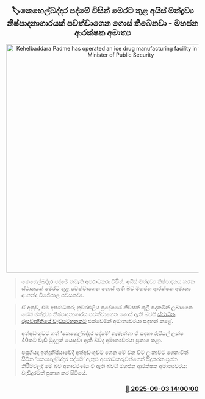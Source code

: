 <p align='center'><b><h2 align='center' title='Kehelbaddara Padme has operated an ice drug manufacturing facility in the country - Minister of Public Security'>🏷කෙහෙල්බද්දර පද්මේ විසින් මෙරට තුළ අයිස් මත්ද්‍රව්‍ය නිෂ්පාදනාගාරයක් පවත්වාගෙන ගොස් තිබෙනවා - මහජන ආරක්ෂක අමාත්‍ය</h2></b></p>
<p align='center'><img src='https://helakuru.sgp1.cdn.digitaloceanspaces.com/esana/images/lib/ananda-wijepala-360-n.jpg' width='600' alt='Kehelbaddara Padme has operated an ice drug manufacturing facility in the country - Minister of Public Security'></p>

> කෙහෙල්බද්දර පද්මේ නමැති අපරාධකරු විසින්, අයිස් මත්ද්‍රව්‍ය නිෂ්පාදනය කරන ස්ථානයක් මෙරට තුළ පවත්වාගෙන ගොස් ඇති බව මහජන ආරක්ෂක අමාත්‍ය ආනන්ද විජේපාල පවසනවා.

> ඒ අනුව, එම අපරාධකරු නුවරඑළිය ප්‍රදේශයේ නිවසක් කුලී පදනමින් ලබාගෙන මෙම මත්ද්‍රව්‍ය නිෂ්පාදනාගාරය පවත්වාගෙන ගොස් ඇති බවයි <a href='https://youtu.be/p7fQYYJiav4?t=1133'>ස්වාධීන රූපවාහිනියේ වැඩසටහනකට</a> එක්වෙමින් අමාත්‍යවරයා සඳහන් කළේ.

> අත්අඩංගුවට ගත් ‘කෙහෙල්බද්දර පද්මේ’ නැමැත්තා ඒ සඳහා රුපියල් ලක්ෂ 40කට වැඩි මුදලක් යොදවා ඇති බවද අමාත්‍යවරයා ප්‍රකාශ කළා.

> පසුගියදා ඉන්දුනීසියාවේදී අත්අඩංගුවට ගෙන මේ වන විට ලංකාවට ගෙනැවිත් සිටින ‘කෙහෙල්බද්දර පද්මේ’ ඇතුළු අපරාධකරුවන්ගෙන් සිදුකරන ප්‍රශ්න කිරීම්වලදී මේ බව අනාවරණය වී ඇති බවයි මහජන ආරක්ෂක අමාත්‍යවරයා වැඩිදුරටත් ප්‍රකාශ කර සිටියේ.



<h3 align='right'><a href='https://www.helakuru.lk/esana/p/113312/'>📅 2025-09-03 14:00:00</a></h3>
